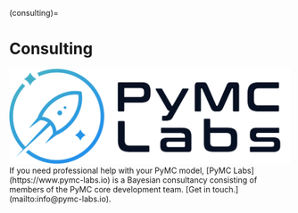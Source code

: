 (consulting)=
# Consulting

<img src="https://github.com/pymc-labs/brand/blob/main/logos/4-pymc-labs-transp-black.png"/>
If you need professional help with your PyMC model, [PyMC Labs](https://www.pymc-labs.io) is a Bayesian consultancy consisting of members of the PyMC core development team. [Get in touch.](mailto:info@pymc-labs.io).
